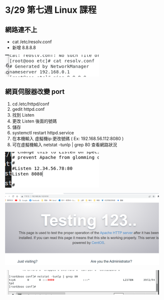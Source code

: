 # 3/29 第七週 Linux 課程

## 網路連不上
* cat /etc/resolv.conf
* 新增 8.8.8.8

![](https://github.com/yucing/linux/blob/main/picture/etc.png)

## 網頁伺服器改變 port
1. cd /etc/httpd/conf
2. gedit httpd.conf
3. 找到 Listen
4. 更改 Listen 後面的號碼
5. 儲存
6. systemctl restart httpd.service
7. 在本機輸入 虛擬機ip:更改號碼 ( Ex: 192.168.56.112:8080 )
8. 可在虛擬機輸入 netstat -tunlp | grep 80 查看網路狀況

![](https://github.com/yucing/linux/blob/main/picture/httpd.png)

![](https://github.com/yucing/linux/blob/main/picture/httpd2.png)

![](https://github.com/yucing/linux/blob/main/picture/httpd3.png)